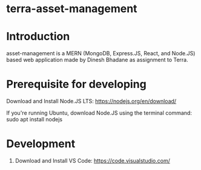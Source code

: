 # terra-asset-management

# Introduction

asset-management is a MERN (MongoDB, Express.JS, React, and Node.JS) based web application made by Dinesh Bhadane as assignment to Terra.

# Prerequisite for developing

Download and Install Node.JS LTS: https://nodejs.org/en/download/

If you're running Ubuntu, download Node.JS using the terminal command: sudo apt install nodejs

# Development
1. Download and Install VS Code: https://code.visualstudio.com/
